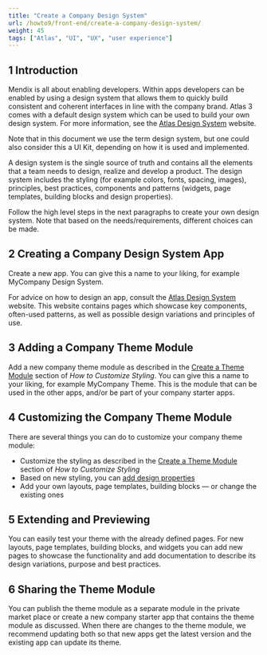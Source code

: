 ```yaml
---
title: "Create a Company Design System"
url: /howto9/front-end/create-a-company-design-system/
weight: 45
tags: ["Atlas", "UI", "UX", "user experience"]
---
```


## 1 Introduction

Mendix is all about enabling developers. Within apps developers can be enabled by using a design system that allows them to quickly build consistent and coherent interfaces in line with the company brand. Atlas 3 comes with a default design system which can be used to build your own design system. For more information, see the [Atlas Design System](https://atlasdesignsystem.mendixcloud.com/) website.

Note that in this document we use the term design system, but one could also consider this a UI Kit, depending on how it is used and implemented.

A design system is the single source of truth and contains all the elements that a team needs to design, realize and develop a product. The design system includes the styling (for example colors, fonts, spacing, images), principles, best practices, components and patterns (widgets, page templates, building blocks and design properties).

Follow the high level steps in the next paragraphs to create your own design system. Note that based on the needs/requirements, different choices can be made.

## 2 Creating a Company Design System App

Create a new app. You can give this a name to your liking, for example MyCompany Design System.

For advice on how to design an app, consult the  [Atlas Design System](https://atlasdesignsystem.mendixcloud.com/) website. This website contains pages which showcase key components, often-used patterns, as well as possible design variations and principles of use.

## 3 Adding a Company Theme Module

Add a new company theme module as described in the [Create a Theme Module](/howto9/front-end/customize-styling-new/#create-theme-mod) section of *How to Customize Styling*. You can give this a name to your liking, for example MyCompany Theme. This is the module that can be used in the other apps, and/or be part of your company starter apps.

## 4 Customizing the Company Theme Module

There are several things you can do to customize your company theme module:

* Customize the styling as described in the [Create a Theme Module](/howto9/front-end/customize-styling-new/#create-theme-mod) section of *How to Customize Styling*
* Based on new styling, you can [add design properties](/howto9/front-end/extend-design-properties/)
* Add your own layouts, page templates, building blocks — or change the existing ones

## 5 Extending and Previewing

You can easily test your theme with the already defined pages. For new layouts, page templates, building blocks, and widgets you can add new pages to showcase the functionality and add documentation to describe its design variations, purpose and best practices.

## 6 Sharing the Theme Module

You can publish the theme module as a separate module in the private market place or create a new company starter app that contains the theme module as discussed. When there are changes to the theme module, we recommend updating both so that new apps get the latest version and the existing app can update its theme.
